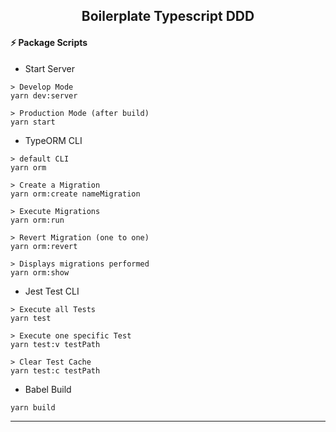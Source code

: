 <h2 align="center">Boilerplate Typescript DDD</h2>


#### :zap: Package Scripts

* Start Server 
```
> Develop Mode
yarn dev:server

> Production Mode (after build)
yarn start
```

* TypeORM CLI 
```
> default CLI
yarn orm 

> Create a Migration
yarn orm:create nameMigration 

> Execute Migrations
yarn orm:run 

> Revert Migration (one to one)
yarn orm:revert 

> Displays migrations performed
yarn orm:show 
```

* Jest Test CLI
```
> Execute all Tests
yarn test

> Execute one specific Test
yarn test:v testPath

> Clear Test Cache
yarn test:c testPath

```

* Babel Build
```
yarn build
```

---
